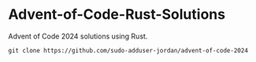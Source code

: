# Advent-of-Code-Rust-Solutions

Advent of Code 2024 solutions using Rust.

```
git clone https://github.com/sudo-adduser-jordan/advent-of-code-2024
```
